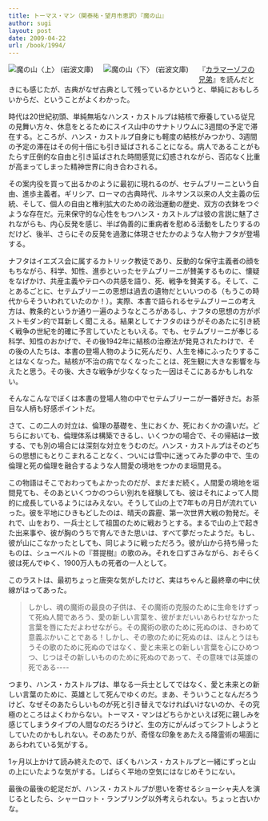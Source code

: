 ```yaml
---
title: トーマス・マン（関泰祐・望月市恵訳）『魔の山』
author: sugi
layout: post
date: 2009-04-22
url: /book/1994/
---
```

<a href="http://www.amazon.co.jp/exec/obidos/ASIN/4003243366/chezsugi-22/ref=nosim/" name="amazletlink" target="_blank"><img src="http://i1.wp.com/ecx.images-amazon.com/images/I/51RJA72SEVL._SL160_.jpg?w=660" alt="魔の山〈上〉 (岩波文庫)" class="alignleft" style="float: left; margin: 0 20px 20px 0;" data-recalc-dims="1" /></a>

<a href="http://www.amazon.co.jp/exec/obidos/ASIN/4003243374/chezsugi-22/ref=nosim/" name="amazletlink" target="_blank"><img src="http://i0.wp.com/ecx.images-amazon.com/images/I/51BTQ80RYPL._SL160_.jpg?w=660" alt="魔の山〈下〉 (岩波文庫)" class="alignleft" style="float: left; margin: 0 20px 20px 0;" data-recalc-dims="1" /></a>

『[カラマーゾフの兄弟][1]』を読んだときにも感じたが、古典がなぜ古典として残っているかというと、単純におもしろいからだ、ということがよくわかった。

時代は20世紀初頭、単純無垢なハンス・カストルプは結核で療養している従兄の見舞い方々、休息をとるためにスイス山中のサナトリウムに3週間の予定で滞在する。ところが、ハンス・カストルプ自身にも軽度の結核がみつかり、3週間の予定の滞在はその何十倍にも引き延ばされることになる。病人であることがもたらす圧倒的な自由と引き延ばされた時間感覚に幻惑されながら、否応なく比重が高まってしまった精神世界に向き合わされる。

その案内役を買って出るかのように最初に現れるのが、セテムブリーニという自由、進歩主義者。ギリシア、ローマの古典時代、ルネサンス以来の人文主義の伝統、そして、個人の自由と権利拡大のための政治運動の歴史、双方の衣鉢をつぐような存在だ。元来保守的な心性をもつハンス・カストルプは彼の言説に魅了されながらも、内心反発を感じ、半ば偽善的に重病者を慰める活動をしたりするのだけど、後半、さらにその反発を過激に体現させたかのような人物ナフタが登場する。

ナフタはイエズス会に属するカトリック教徒であり、反動的な保守主義者の顔をもちながら、科学、知性、進歩といったセテムブリーニが賛美するものに、懐疑をなげかけ、共産主義やテロへの共感を語り、死、戦争を賛美する。そして、ことあるごとに、セテムブリーニの思想は過去の遺物だといいつのる（もうこの時代からそういわれていたのか！）。実際、本書で語られるセテムブリーニの考え方は、教条的というか通り一遍のようなところがあるし、ナフタの思想の方がポストモダン的で耳新しく聞こえる。結果としてナフタのほうがそのあたに引き続く戦争の世紀を的確に予言していたともいえる。でも、セテムブリーニが奉じる科学、知性のおかげで、その後1942年に結核の治療法が発見されたわけで、その後の人たちは、本書の登場人物のように死んだり、人生を棒にふったりすることはなくなった。結核が不治の病でなくなったことは、死生観に大きな影響を与えたと思う。その後、大きな戦争が少なくなった一因はそこにあるかもしれない。

そんなこんなでぼくは本書の登場人物の中でセテムブリーニが一番好きだ。お茶目な人柄も好感ポイントだ。

さて、この二人の対立は、倫理の基礎を、生におくか、死におくかの違いだ。どちらにおいても、倫理体系は構築できるし、いくつかの場合で、その帰結は一致する、でも別の場合には深刻な対立をうむのだ。ハンス・カストルプはそのどちらの思想にもとりこまれることなく、ついには雪中に迷ってみた夢の中で、生の倫理と死の倫理を融合するような人間愛の境地をつかのま垣間見る。

この物語はそこでおわってもよかったのだが、まだまだ続く。人間愛の境地を垣間見ても、そのあといくつかのつらい別れを経験しても、彼はそれによって人間的に成長しているようにはみえない。そうして山の上で7年もの月日が流れていった。彼を平地にひきもどしたのは、晴天の霹靂、第一次世界大戦の勃発だ。それで、山をおり、一兵士として祖国のために戦おうとする。まるで山の上で起きた出来事や、彼が胸のうちで育んできた思いは、すべて夢だったようだ。もし、彼が山にこなかったとしても、同じように戦っただろう。彼が山から持ち帰ったものは、シューベルトの『菩提樹』の歌のみ。それを口ずさみながら、おそらく彼は死んでゆく、1900万人もの死者の一人として。

このラストは、最初ちょっと唐突な気がしたけど、実はちゃんと最終章の中に伏線がはってあった。

> しかし、魂の魔術の最良の子供は、その魔術の克服のために生命をけずって死ぬ人間であろう、愛の新しい言葉を、彼がまだいいあらわせなかった言葉を唇にただよわせながら。その魔術の歌のために死ぬのは、きわめて意義ぶかいことである！しかし、その歌のために死ぬのは、ほんとうはもうその歌のために死ぬのではなく、愛と未来との新しい言葉を心にひめつつ、じつはその新しいもののために死ぬのであって、その意味では英雄の死である\----

つまり、ハンス・カストルプは、単なる一兵士としてではなく、愛と未来との新しい言葉のために、英雄として死んでゆくのだ。まあ、そういうことなんだろうけど、なぜそのあたらしいものが死と引き替えでなければいけないのか、その究極のところはよくわからない。トーマス・マンはどちらかといえば死に親しみを感じてしまうタイプの人間なのだろうけど、生の方にがんばってシフトしようとしていたのかもしれない。そのあたりが、奇怪な印象をあたえる降霊術の場面にあらわれている気がする。

1ヶ月以上かけて読み終えたので、ぼくもハンス・カストルプと一緒にずっと山の上にいたような気がする。しばらく平地の空気にはなじめそうにない。

最後の最後の蛇足だが、ハンス・カストルプが思いを寄せるショーシャ夫人を演じるとしたら、シャーロット・ランプリング以外考えられない。ちょっと古いかな。


 [1]: http://asharpminor.com/book/20070107.html